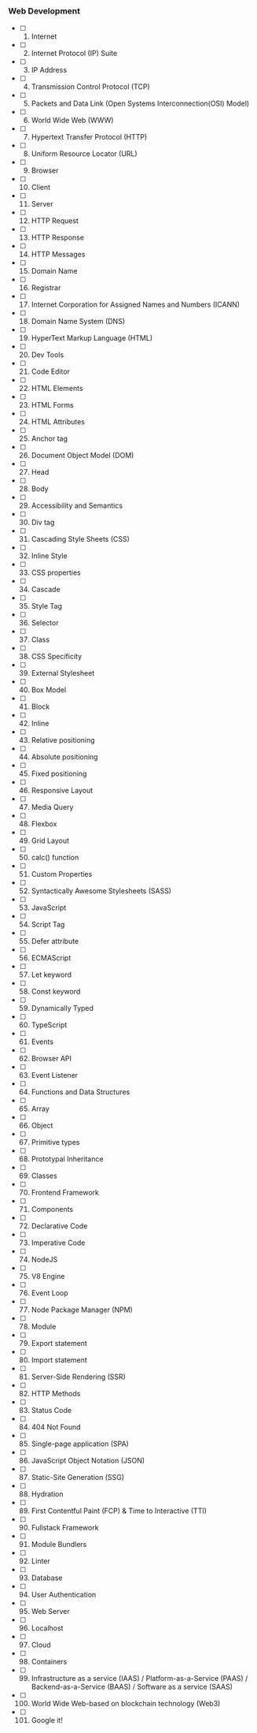 ### Web Development

- [ ] 1. Internet
- [ ] 2. Internet Protocol (IP) Suite
- [ ] 3. IP Address
- [ ] 4. Transmission Control Protocol (TCP)
- [ ] 5. Packets and Data Link (Open Systems Interconnection(OSI) Model)
- [ ] 6. World Wide Web (WWW)
- [ ] 7. Hypertext Transfer Protocol (HTTP)
- [ ] 8. Uniform Resource Locator (URL)
- [ ] 9. Browser
- [ ] 10. Client
- [ ] 11. Server
- [ ] 12. HTTP Request
- [ ] 13. HTTP Response
- [ ] 14. HTTP Messages
- [ ] 15. Domain Name
- [ ] 16. Registrar
- [ ] 17. Internet Corporation for Assigned Names and Numbers (ICANN)
- [ ] 18. Domain Name System (DNS)
- [ ] 19. HyperText Markup Language (HTML)
- [ ] 20. Dev Tools
- [ ] 21. Code Editor
- [ ] 22. HTML Elements
- [ ] 23. HTML Forms
- [ ] 24. HTML Attributes
- [ ] 25. Anchor tag
- [ ] 26. Document Object Model (DOM)
- [ ] 27. Head
- [ ] 28. Body
- [ ] 29. Accessibility and Semantics
- [ ] 30. Div tag
- [ ] 31. Cascading Style Sheets (CSS)
- [ ] 32. Inline Style
- [ ] 33. CSS properties
- [ ] 34. Cascade
- [ ] 35. Style Tag
- [ ] 36. Selector
- [ ] 37. Class
- [ ] 38. CSS Specificity
- [ ] 39. External Stylesheet
- [ ] 40. Box Model
- [ ] 41. Block
- [ ] 42. Inline
- [ ] 43. Relative positioning
- [ ] 44. Absolute positioning
- [ ] 45. Fixed positioning
- [ ] 46. Responsive Layout
- [ ] 47. Media Query
- [ ] 48. Flexbox
- [ ] 49. Grid Layout
- [ ] 50. calc() function
- [ ] 51. Custom Properties
- [ ] 52. Syntactically Awesome Stylesheets (SASS)
- [ ] 53. JavaScript
- [ ] 54. Script Tag
- [ ] 55. Defer attribute
- [ ] 56. ECMAScript
- [ ] 57. Let keyword
- [ ] 58. Const keyword
- [ ] 59. Dynamically Typed
- [ ] 60. TypeScript
- [ ] 61. Events
- [ ] 62. Browser API
- [ ] 63. Event Listener
- [ ] 64. Functions and Data Structures
- [ ] 65. Array
- [ ] 66. Object
- [ ] 67. Primitive types
- [ ] 68. Prototypal Inheritance
- [ ] 69. Classes
- [ ] 70. Frontend Framework
- [ ] 71. Components
- [ ] 72. Declarative Code
- [ ] 73. Imperative Code
- [ ] 74. NodeJS
- [ ] 75. V8 Engine
- [ ] 76. Event Loop
- [ ] 77. Node Package Manager (NPM)
- [ ] 78. Module
- [ ] 79. Export statement
- [ ] 80. Import statement
- [ ] 81. Server-Side Rendering (SSR)
- [ ] 82. HTTP Methods
- [ ] 83. Status Code
- [ ] 84. 404 Not Found
- [ ] 85. Single-page application (SPA)
- [ ] 86. JavaScript Object Notation (JSON)
- [ ] 87. Static-Site Generation (SSG)
- [ ] 88. Hydration
- [ ] 89. First Contentful Paint (FCP) & Time to Interactive (TTI)
- [ ] 90. Fullstack Framework
- [ ] 91. Module Bundlers
- [ ] 92. Linter
- [ ] 93. Database
- [ ] 94. User Authentication
- [ ] 95. Web Server
- [ ] 96. Localhost
- [ ] 97. Cloud
- [ ] 98. Containers
- [ ] 99. Infrastructure as a service (IAAS) / Platform-as-a-Service (PAAS) / Backend-as-a-Service (BAAS) / Software as a service (SAAS)
- [ ] 100. World Wide Web-based on blockchain technology (Web3)
- [ ] 101. Google it!